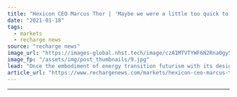```yaml
---
title: "Hexicon CEO Marcus Thor | 'Maybe we were a little too quick to market, a little ahead of our time'"
date: "2021-01-18"
tags: 
  - markets
  - recharge news
source: "recharge news"
image_url: "https://images-global.nhst.tech/image/czA1MTVTYWF6N2Rna0gyS1QrVHZXZDNrNE1YWEREUThTM0VzZDZ0Ym41Yz0=/nhst/binary/16271966797eaeaf9539177fe2a4e6b8"
image_fp: "/assets/img/post_thumbnails/9.jpg"
lead: "Once the embodiment of energy transition futurism with its design for a giant, hexagonal offshore clean-power complex, Hexicon is now a 'different company' with plans moving ahead internationally using its pared-down twin-headed floating wind design – and even a first hydrogen-at-sea project underway, as Darius Snieckus hears in an exclusive interview"
article_url: "https://www.rechargenews.com/markets/hexicon-ceo-marcus-thor-maybe-we-were-a-little-too-quick-to-market-a-little-ahead-of-our-time/2-1-946024"
---
```


---
